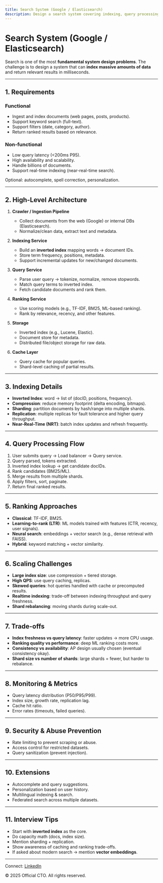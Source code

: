 ```yaml
---
title: Search System (Google / Elasticsearch)
description: Design a search system covering indexing, query processing, ranking, caching, scalability, and trade-offs.
---
```


# Search System (Google / Elasticsearch)

Search is one of the most **fundamental system design problems**. The challenge is to design a system that can **index massive amounts of data** and return relevant results in milliseconds.

---

## 1. Requirements

### Functional
- Ingest and index documents (web pages, posts, products).  
- Support keyword search (full-text).  
- Support filters (date, category, author).  
- Return ranked results based on relevance.  

### Non-functional
- Low query latency (<200ms P95).  
- High availability and scalability.  
- Handle billions of documents.  
- Support real-time indexing (near-real-time search).  

Optional: autocomplete, spell correction, personalization.

---

## 2. High-Level Architecture

1. **Crawler / Ingestion Pipeline**  
   - Collect documents from the web (Google) or internal DBs (Elasticsearch).  
   - Normalize/clean data, extract text and metadata.  

2. **Indexing Service**  
   - Build an **inverted index** mapping words → document IDs.  
   - Store term frequency, positions, metadata.  
   - Support incremental updates for new/changed documents.  

3. **Query Service**  
   - Parse user query → tokenize, normalize, remove stopwords.  
   - Match query terms to inverted index.  
   - Fetch candidate documents and rank them.  

4. **Ranking Service**  
   - Use scoring models (e.g., TF-IDF, BM25, ML-based ranking).  
   - Rank by relevance, recency, and other features.  

5. **Storage**  
   - Inverted index (e.g., Lucene, Elastic).  
   - Document store for metadata.  
   - Distributed file/object storage for raw data.  

6. **Cache Layer**  
   - Query cache for popular queries.  
   - Shard-level caching of partial results.  

---

## 3. Indexing Details

- **Inverted Index**: word → list of (docID, positions, frequency).  
- **Compression**: reduce memory footprint (delta encoding, bitmaps).  
- **Sharding**: partition documents by hash/range into multiple shards.  
- **Replication**: multiple replicas for fault tolerance and higher query throughput.  
- **Near-Real-Time (NRT)**: batch index updates and refresh frequently.  

---

## 4. Query Processing Flow

1. User submits query → Load balancer → Query service.  
2. Query parsed, tokens extracted.  
3. Inverted index lookup → get candidate docIDs.  
4. Rank candidates (BM25/ML).  
5. Merge results from multiple shards.  
6. Apply filters, sort, paginate.  
7. Return final ranked results.  

---

## 5. Ranking Approaches

- **Classical**: TF-IDF, BM25.  
- **Learning-to-rank (LTR)**: ML models trained with features (CTR, recency, user signals).  
- **Neural search**: embeddings + vector search (e.g., dense retrieval with FAISS).  
- **Hybrid**: keyword matching + vector similarity.  

---

## 6. Scaling Challenges

- **Large index size**: use compression + tiered storage.  
- **High QPS**: use query caching, replicas.  
- **Skewed queries**: hot queries handled with cache or precomputed results.  
- **Realtime indexing**: trade-off between indexing throughput and query freshness.  
- **Shard rebalancing**: moving shards during scale-out.  

---

## 7. Trade-offs

- **Index freshness vs query latency**: faster updates → more CPU usage.  
- **Ranking quality vs performance**: deep ML ranking costs more.  
- **Consistency vs availability**: AP design usually chosen (eventual consistency okay).  
- **Shard size vs number of shards**: large shards = fewer, but harder to rebalance.  

---

## 8. Monitoring & Metrics

- Query latency distribution (P50/P95/P99).  
- Index size, growth rate, replication lag.  
- Cache hit ratio.  
- Error rates (timeouts, failed queries).  

---

## 9. Security & Abuse Prevention

- Rate limiting to prevent scraping or abuse.  
- Access control for restricted datasets.  
- Query sanitization (prevent injection).  

---

## 10. Extensions

- Autocomplete and query suggestions.  
- Personalization based on user history.  
- Multilingual indexing & search.  
- Federated search across multiple datasets.  

---

## 11. Interview Tips

- Start with **inverted index** as the core.  
- Do capacity math (docs, index size).  
- Mention sharding + replication.  
- Show awareness of caching and ranking trade-offs.  
- If asked about modern search → mention **vector embeddings**.  

---

<footer>
  <p>Connect: <a href="https://www.linkedin.com/in/ravi-shankar-a725b0225/">LinkedIn</a></p>
  <p>&copy; 2025 Official CTO. All rights reserved.</p>
</footer>
